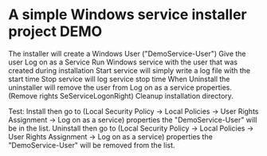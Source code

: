 # A simple Windows service installer project DEMO

The installer will create a Windows User ("DemoService-User")
Give the user Log on as a Service
Run Windows service with the user that was created during installation
Start service will simply write a log file with the start time
Stop service will log service stop time
When Uninstall the uninstaller will remove the user from Log on as a service properties. (Remove rights SeServiceLogonRight)
Cleanup installation directory.

Test:
Install then go to (Local Security Policy -> Local Policies -> User Rights Assignment -> Log on as a service) properties
the "DemoService-User" will be in the list.
Uninstall then go to (Local Security Policy -> Local Policies -> User Rights Assignment -> Log on as a service) properties
the "DemoService-User" will be removed from the list.
